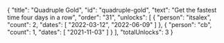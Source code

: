 {
  "title": "Quadruple Gold",
  "id": "quadruple-gold",
  "text": "Get the fastest time four days in a row",
  "order": "31",
  "unlocks": [
    {
      "person": "itsalex",
      "count": 2,
      "dates": [
        "2022-03-12",
        "2022-06-09"
      ]
    },
    {
      "person": "cb",
      "count": 1,
      "dates": [
        "2021-11-03"
      ]
    }
  ],
  "totalUnlocks": 3
}